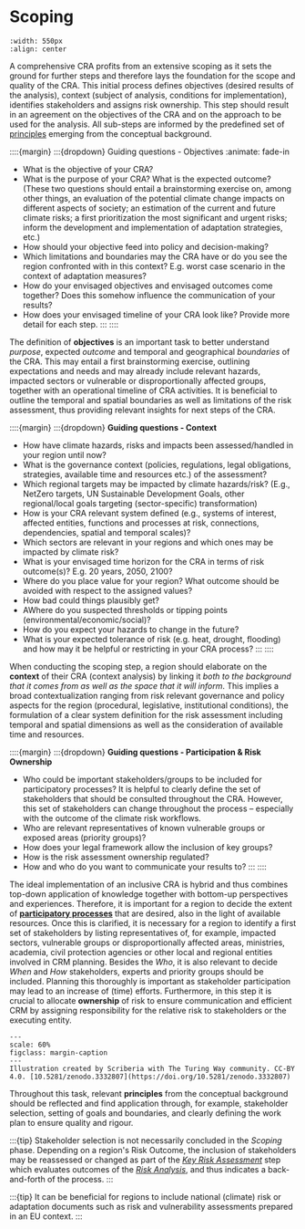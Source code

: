 # Scoping

```{figure} ../../images/framework/il_framework_ToolboxSteps_FigB_Scoping_ring.png
:width: 550px
:align: center
```

A comprehensive CRA profits from an extensive scoping as it sets the ground for further steps and therefore lays the foundation for the scope and quality of the CRA. This initial process defines objectives (desired results of the analysis), context (subject of analysis, conditions for implementation), identifies stakeholders and assigns risk ownership. This step should result in an agreement on the objectives of the CRA and on the approach to be used for the analysis. All sub-steps are informed by the predefined set of [principles](../beforeyoustart/principles) emerging from the conceptual background.


::::{margin}
:::{dropdown} Guiding questions - Objectives
:animate: fade-in
- What is the objective of your CRA?
- What is the purpose of your CRA? What is the expected outcome? (These two questions should entail a brainstorming exercise on, among other things, an evaluation of the potential climate change impacts on different aspects of society; an estimation of the current and future climate risks; a first prioritization the most significant and urgent risks; inform the development and implementation of adaptation strategies, etc.)
- How should your objective feed into policy and decision-making?
- Which limitations and boundaries may the CRA have or do you see the region confronted with in this context? E.g. worst case scenario in the context of adaptation measures?
- How do your envisaged objectives and envisaged outcomes come together? Does this somehow influence the communication of your results?
- How does your envisaged timeline of your CRA look like? Provide more detail for each step.
:::
::::

The definition of **objectives** is an important task to better understand *purpose*, expected *outcome* and temporal and geographical *boundaries* of the CRA. This may entail a first brainstorming exercise, outlining expectations and needs and may already include relevant hazards, impacted sectors or vulnerable or disproportionally affected groups, together with an operational timeline of CRA activities. It is beneficial to outline the temporal and spatial boundaries as well as limitations of the risk assessment, thus providing relevant insights for next steps of the CRA.


::::{margin}
:::{dropdown} **Guiding questions - Context**
- How have climate hazards, risks and impacts been assessed/handled in your region until now?
- What is the governance context (policies, regulations, legal obligations, strategies, available time and resources etc.) of the assessment?
- Which regional targets may be impacted by climate hazards/risk? (E.g., NetZero targets, UN Sustainable Development Goals, other regional/local goals targeting (sector-specific) transformation)
- How is your CRA relevant system defined (e.g., systems of interest, affected entities, functions and processes at risk, connections, dependencies, spatial and temporal scales)?
- Which sectors are relevant in your regions and which ones may be impacted by climate risk?
- What is your envisaged time horizon for the CRA in terms of risk outcome(s)? E.g. 20 years, 2050, 2100?
- Where do you place value for your region? What outcome should be avoided with respect to the assigned values?
- How bad could things plausibly get?
- AWhere do you suspected thresholds or tipping points (environmental/economic/social)?
- How do you expect your hazards to change in the future?
- What is your expected tolerance of risk (e.g. heat, drought, flooding) and how may it be helpful or restricting in your CRA process?
:::
::::

When conducting the scoping step, a region should elaborate on the **context** of their CRA (context analysis) by linking it *both to the background that it comes from as well as the space that it will inform*. This implies a broad contextualization ranging from risk relevant governance and policy aspects for the region (procedural, legislative, institutional conditions), the formulation of a clear system definition for the risk assessment including temporal and spatial dimensions as well as the consideration of available time and resources.


::::{margin}
:::{dropdown} **Guiding questions - Participation & Risk Ownership**
- Who could be important stakeholders/groups to be included for participatory processes? It is helpful to clearly define the set of stakeholders that should be consulted throughout the CRA. However, this set of stakeholders can change throughout the process – especially with the outcome of the climate risk workflows.
- Who are relevant representatives of known vulnerable groups or exposed areas (priority groups)?
- How does your legal framework allow the inclusion of key groups?
- How is the risk assessment ownership regulated?
- How and who do you want to communicate your results to?
:::
::::

The ideal implementation of an inclusive CRA is hybrid and thus combines top-down application of knowledge together with bottom-up perspectives and experiences. Therefore, it is important for a region to decide the extent of [**participatory processes**](../beforeyoustart/participatory_processes) that are desired, also in the light of available resources. Once this is clarified, it is necessary for a region to identify a first set of stakeholders by listing representatives of, for example, impacted sectors, vulnerable groups or disproportionally affected areas, ministries, academia, civil protection agencies or other local and regional entities involved in CRM planning. Besides the *Who*, it is also relevant to decide *When* and *How* stakeholders, experts and priority groups should be included. Planning this thoroughly is important as stakeholder participation may lead to an increase of (time) efforts. Furthermore, in this step it is crucial to allocate **ownership** of risk to ensure communication and efficient CRM by assigning responsibility for the relative risk to stakeholders or the executing entity.

```{figure} ../../images/illustration/reusability_loop.jpg
---
scale: 60%
figclass: margin-caption
---
Illustration created by Scriberia with The Turing Way community. CC-BY 4.0. [10.5281/zenodo.3332807](https://doi.org/10.5281/zenodo.3332807)
```

Throughout this task, relevant **principles** from the conceptual background should be reflected and find application through, for example, stakeholder selection, setting of goals and boundaries, and clearly defining the work plan to ensure quality and rigour.

:::{tip}
Stakeholder selection is not necessarily concluded in the *Scoping* phase. Depending on a region's Risk Outcome, the inclusion of stakeholders may be reassessed or changed as part of the [*Key Risk Assessment*](../key_risks/key_risks_assessment) step which evaluates outcomes of the [*Risk Analysis*](../analysis/risk_analysis), and thus indicates a back-and-forth of the process.
:::

:::{tip}
It can be beneficial for regions to include national (climate) risk or adaptation documents such as risk and vulnerability assessments prepared in an EU context.
:::

